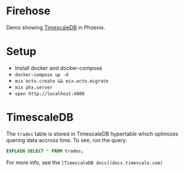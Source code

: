 # Firehose

Demo showing [TimescaleDB](timescale.com) in Phoenix.

# Setup

  * Install docker and docker-compose
  * `docker-compose up -d`
  * `mix ecto.create && mix.ecto.migrate`
  * `mix phx.server`
  * `open http://localhost:4000`

# TimescaleDB

The `trades` table is stored in TimescaleDB hypertable which optimizes quering data accross time. To
see, run the query:

```sql
EXPLAIN SELECT * FROM trades;
```

For more info, see the `[TimescaleDB docs](docs.timescale.com)`
